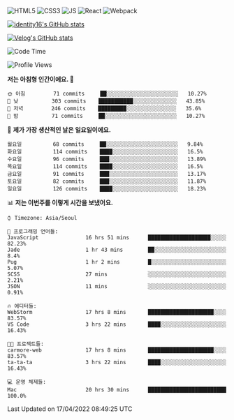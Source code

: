 ![HTML5](https://img.shields.io/badge/html5-E34F26?style=for-the-badge&logo=html5&logoColor=white)
![CSS3](https://img.shields.io/badge/css3-1572B6?style=for-the-badge&logo=css3&logoColor=white)
![JS](https://img.shields.io/badge/js-F7DF1E?style=for-the-badge&logo=javascript&logoColor=black)
![React](https://img.shields.io/badge/react-61DAFB?style=for-the-badge&logo=javascript&logoColor=black)
![Webpack](https://img.shields.io/badge/webpack-8DD6F9?style=for-the-badge&logo=webpack&logoColor=black)

[![identity16's GitHub stats](https://github-readme-stats.vercel.app/api?username=identity16&theme=graywhite&show_icons=true)](https://github.com/anuraghazra/github-readme-stats)

[![Velog's GitHub stats](https://velog-readme-stats.vercel.app/api?name=identity16)](https://velog-readme-stats.vercel.app/api/redirect?name=identity16)

<!--START_SECTION:waka-->
![Code Time](http://img.shields.io/badge/Code%20Time-23%20hrs%2055%20mins-blue)

![Profile Views](http://img.shields.io/badge/Profile%20Views-262-blue)

**저는 아침형 인간이에요. 🐤** 

```text
🌞 아침         71 commits     ██░░░░░░░░░░░░░░░░░░░░░░░   10.27% 
🌆 낮　         303 commits    ███████████░░░░░░░░░░░░░░   43.85% 
🌃 저녁         246 commits    █████████░░░░░░░░░░░░░░░░   35.6% 
🌙 밤　         71 commits     ██░░░░░░░░░░░░░░░░░░░░░░░   10.27%

```
📅 **제가 가장 생산적인 날은 일요일이에요.** 

```text
월요일          68 commits     ██░░░░░░░░░░░░░░░░░░░░░░░   9.84% 
화요일          114 commits    ████░░░░░░░░░░░░░░░░░░░░░   16.5% 
수요일          96 commits     ███░░░░░░░░░░░░░░░░░░░░░░   13.89% 
목요일          114 commits    ████░░░░░░░░░░░░░░░░░░░░░   16.5% 
금요일          91 commits     ███░░░░░░░░░░░░░░░░░░░░░░   13.17% 
토요일          82 commits     ███░░░░░░░░░░░░░░░░░░░░░░   11.87% 
일요일          126 commits    ████░░░░░░░░░░░░░░░░░░░░░   18.23%

```


📊 **저는 이번주를 이렇게 시간을 보냈어요.** 

```text
⌚︎ Timezone: Asia/Seoul

💬 프로그래밍 언어들: 
JavaScript               16 hrs 51 mins      ████████████████████░░░░░   82.23% 
Jade                     1 hr 43 mins        ██░░░░░░░░░░░░░░░░░░░░░░░   8.4% 
Pug                      1 hr 2 mins         █░░░░░░░░░░░░░░░░░░░░░░░░   5.07% 
SCSS                     27 mins             ░░░░░░░░░░░░░░░░░░░░░░░░░   2.21% 
JSON                     11 mins             ░░░░░░░░░░░░░░░░░░░░░░░░░   0.91%

🔥 에디터들: 
WebStorm                 17 hrs 8 mins       █████████████████████░░░░   83.57% 
VS Code                  3 hrs 22 mins       ████░░░░░░░░░░░░░░░░░░░░░   16.43%

🐱‍💻 프로젝트들: 
carmore-web              17 hrs 8 mins       █████████████████████░░░░   83.57% 
ta-ta-ta                 3 hrs 22 mins       ████░░░░░░░░░░░░░░░░░░░░░   16.43%

💻 운영 체제들: 
Mac                      20 hrs 30 mins      █████████████████████████   100.0%

```


 Last Updated on 17/04/2022 08:49:25 UTC
<!--END_SECTION:waka-->
